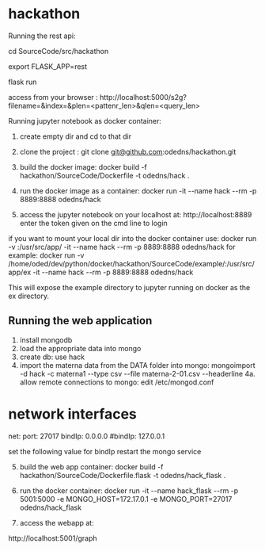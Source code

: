 # hackathon

Running the rest api:

cd SourceCode/src/hackathon

export FLASK_APP=rest

flask run

access from your browser :
http://localhost:5000/s2g?filename=<filename in DATA folder>&index=<column index in csv>&plen=<pattenr_len>&qlen=<query_len>

  
Running jupyter notebook as docker container:
1. create empty dir and cd to that dir
 
2. clone the project :
	git clone git@github.com:odedns/hackathon.git
3. build the docker image:
	docker build -f hackathon/SourceCode/Dockerfile -t odedns/hack .
4. run the docker image as a container:
	docker run -it --name hack --rm -p 8889:8888   odedns/hack 

5. access the jupyter notebook on your localhost at:
	http://localhost:8889
	enter the token given on the cmd line to login
	

if you want to mount your local dir into the docker container use:
docker run  -v <your local dir>:/usr/src/app/<name of dir> -it --name hack --rm -p 8889:8888   odedns/hack 
for example:
docker run  -v /home/oded/dev/python/docker/hackathon/SourceCode/example/:/usr/src/app/ex -it --name hack --rm -p 8889:8888   odedns/hack 

This will expose the example directory to jupyter running on docker as the ex directory.


Running the web application
---------------------------
1. install mongodb
2. load the appropriate data into mongo
3. create db:
 use hack
4. import the materna data from the DATA folder into mongo:
mongoimport -d hack -c materna1 --type csv --file materna-2-01.csv --headerline
4a. allow remote connections to mongo:
edit /etc/mongod.conf
# network interfaces
net:
  port: 27017
  bindIp: 0.0.0.0
  #bindIp: 127.0.0.1

set the following value for bindIp
restart the mongo service


5. build the web app container:
docker build -f hackathon/SourceCode/Dockerfile.flask -t odedns/hack_flask .

6. run the docker container:
docker run -it --name hack_flask --rm -p 5001:5000 -e MONGO_HOST=172.17.0.1 -e MONGO_PORT=27017 odedns/hack_flask 

7. access the webapp at:

http://localhost:5001/graph

